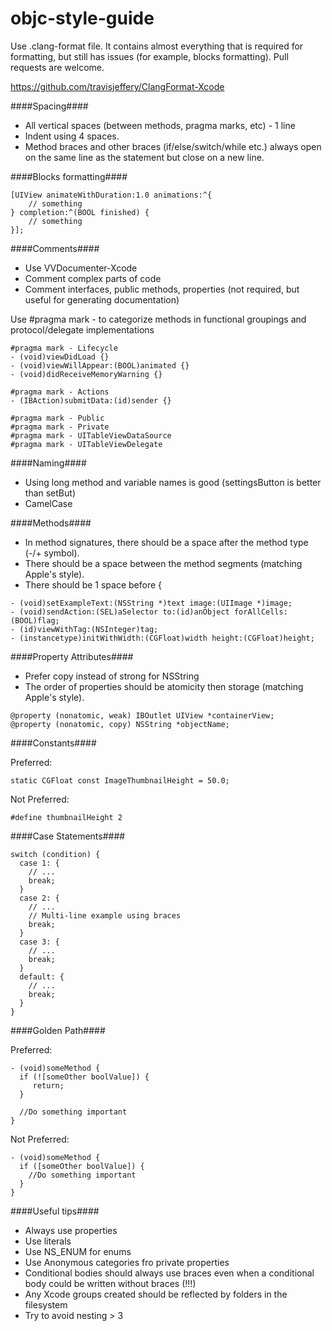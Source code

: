 # objc-style-guide


Use .clang-format file. It contains almost everything that is required for formatting, but still has issues (for example, blocks formatting). Pull requests are welcome.

https://github.com/travisjeffery/ClangFormat-Xcode





####Spacing####
* All vertical spaces (between methods, pragma marks, etc) - 1 line
* Indent using 4 spaces.
* Method braces and other braces (if/else/switch/while etc.) always open on the same line as the statement but close on a new line.

####Blocks formatting####
```
[UIView animateWithDuration:1.0 animations:^{
    // something
} completion:^(BOOL finished) {
    // something
}];
```

####Comments####

* Use VVDocumenter-Xcode
* Comment complex parts of code
* Comment interfaces, public methods, properties (not required, but useful for generating documentation)

Use #pragma mark - to categorize methods in functional groupings and protocol/delegate implementations
```
#pragma mark - Lifecycle
- (void)viewDidLoad {}
- (void)viewWillAppear:(BOOL)animated {}
- (void)didReceiveMemoryWarning {}

#pragma mark - Actions
- (IBAction)submitData:(id)sender {}

#pragma mark - Public
#pragma mark - Private
#pragma mark - UITableViewDataSource
#pragma mark - UITableViewDelegate
```

####Naming####
* Using long method and variable names is good (settingsButton is better than setBut)
* CamelCase

####Methods####

* In method signatures, there should be a space after the method type (-/+ symbol). 
* There should be a space between the method segments (matching Apple's style). 
* There should be 1 space before {

```
- (void)setExampleText:(NSString *)text image:(UIImage *)image;
- (void)sendAction:(SEL)aSelector to:(id)anObject forAllCells:(BOOL)flag;
- (id)viewWithTag:(NSInteger)tag;
- (instancetype)initWithWidth:(CGFloat)width height:(CGFloat)height;
 ```

####Property Attributes####

* Prefer copy instead of strong for NSString
* The order of properties should be atomicity then storage (matching Apple's style).

```
@property (nonatomic, weak) IBOutlet UIView *containerView;
@property (nonatomic, copy) NSString *objectName;
```

####Constants####

Preferred:
```
static CGFloat const ImageThumbnailHeight = 50.0;
```
Not Preferred:
```
#define thumbnailHeight 2
```

####Case Statements####
```
switch (condition) {
  case 1: {
    // ...
    break;
  }
  case 2: {
    // ...
    // Multi-line example using braces
    break;
  }
  case 3: {
    // ...
    break;
  }
  default: {
    // ...
    break;
  }
}
```

####Golden Path####

Preferred:
```
- (void)someMethod {
  if (![someOther boolValue]) {
     return;
  }

  //Do something important
}
```

Not Preferred:

```
- (void)someMethod {
  if ([someOther boolValue]) {
    //Do something important
  }
}
```

####Useful tips####

* Always use properties
* Use literals
* Use NS_ENUM for enums
* Use Anonymous categories fro private properties
* Conditional bodies should always use braces even when a conditional body could be written without braces (!!!)
* Any Xcode groups created should be reflected by folders in the filesystem
* Try to avoid nesting > 3
